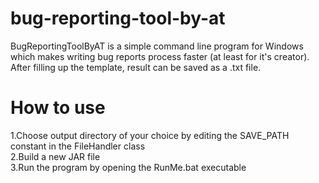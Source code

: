# bug-reporting-tool-by-at

BugReportingToolByAT is a simple command line program for Windows which makes writing bug reports process faster (at least for it's creator). </br>
After filling up the template, result can be saved as a .txt file.

# How to use
 1.Choose output directory of your choice by editing the SAVE_PATH constant in the FileHandler class </br>
 2.Build a new JAR file </br>
 3.Run the program by opening the RunMe.bat executable
